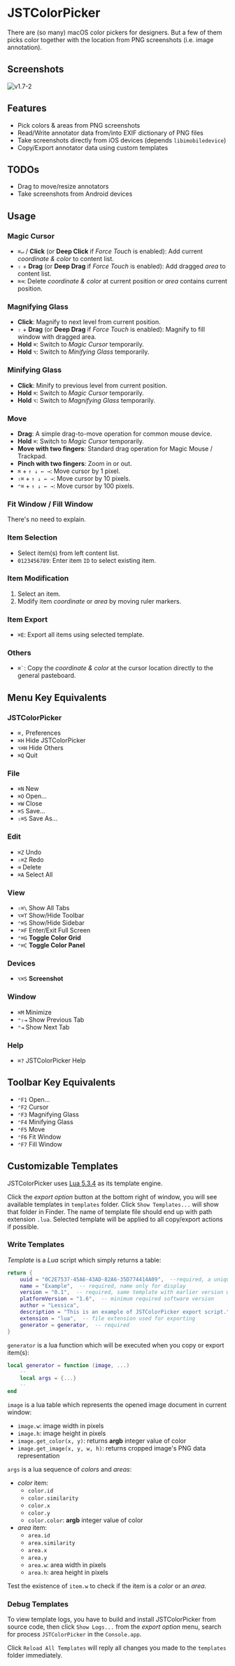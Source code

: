 # JSTColorPicker
There are (so many) macOS color pickers for designers. But a few of them picks color together with the location from PNG screenshots (i.e. image annotation).


## Screenshots
![v1.7-2](https://raw.githubusercontent.com/Lessica/JSTColorPicker/master/screenshots/v1.7-2.png?raw=true)


## Features
- Pick colors & areas from PNG screenshots
- Read/Write annotator data from/into EXIF dictionary of PNG files
- Take screenshots directly from iOS devices (depends `libimobiledevice`)
- Copy/Export annotator data using custom templates


## TODOs
- Drag to move/resize annotators
- Take screenshots from Android devices


## Usage

### Magic Cursor
- `⌘↵` / **Click** (or **Deep Click** if *Force Touch* is enabled): Add current *coordinate & color* to content list.
- `⇧` + **Drag** (or **Deep Drag** if *Force Touch* is enabled): Add dragged *area* to content list.
- `⌘⌫`: Delete *coordinate & color* at current position or *area* contains current position.

### Magnifying Glass
- **Click**: Magnify to next level from current position.
- `⇧` + **Drag** (or **Deep Drag** if *Force Touch* is enabled): Magnify to fill window with dragged area.
- **Hold** `⌘`: Switch to *Magic Cursor* temporarily.
- **Hold** `⌥`: Switch to *Minifying Glass* temporarily.

### Minifying Glass
- **Click**: Minify to previous level from current position.
- **Hold** `⌘`: Switch to *Magic Cursor* temporarily.
- **Hold** `⌥`: Switch to *Magnifying Glass* temporarily.

### Move
- **Drag**: A simple drag-to-move operation for common mouse device.
- **Hold** `⌘`: Switch to *Magic Cursor* temporarily.
- **Move with two fingers**: Standard drag operation for Magic Mouse / Trackpad.
- **Pinch with two fingers**: Zoom in or out.
- `⌘` + `↑ ↓ ← →`: Move cursor by 1 pixel.
- `⇧⌘` + `↑ ↓ ← →`: Move cursor by 10 pixels.
- `⌃⌘` + `↑ ↓ ← →`: Move cursor by 100 pixels.

### Fit Window / Fill Window
There's no need to explain.

### Item Selection
- Select item(s) from left content list.
- `0123456789`: Enter item `ID` to select existing item.

### Item Modification
1. Select an item.
2. Modify item *coordinate* or *area* by moving ruler markers.

### Item Export
- `⌘E`: Export all items using selected template.

### Others
- <code>⌘`</code>: Copy the *coordinate & color* at the cursor location directly to the general pasteboard.


## Menu Key Equivalents

### JSTColorPicker
- `⌘,` Preferences
- `⌘H` Hide JSTColorPicker
- `⌥⌘H` Hide Others
- `⌘Q` Quit

### File
- `⌘N` New
- `⌘O` Open...
- `⌘W` Close
- `⌘S` Save...
- `⇧⌘S` Save As...

### Edit
- `⌘Z` Undo
- `⇧⌘Z` Redo
- `⌫` Delete
- `⌘A` Select All

### View
- `⇧⌘\` Show All Tabs
- `⌥⌘T` Show/Hide Toolbar
- `⌃⌘S` Show/Hide Sidebar
- `⌃⌘F` Enter/Exit Full Screen
- `⌃⌘G` **Toggle Color Grid**
- `⌃⌘C` **Toggle Color Panel**

### Devices
- `⌥⌘S` **Screenshot**

### Window
- `⌘M` Minimize
- `⌃⇧⇥` Show Previous Tab
- `⌃⇥` Show Next Tab

### Help
- `⌘?` JSTColorPicker Help


## Toolbar Key Equivalents
- `⌃F1` Open...
- `⌃F2` Cursor
- `⌃F3` Magnifying Glass
- `⌃F4` Minifying Glass
- `⌃F5` Move
- `⌃F6` Fit Window
- `⌃F7` Fill Window


## Customizable Templates

JSTColorPicker uses [Lua 5.3.4](https://www.lua.org/) as its template engine.

Click the *export option* button at the bottom right of window, you will see available templates in `templates` folder. Click `Show Templates...` will show that folder in Finder. The name of template file should end up with path extension `.lua`. Selected template will be applied to all copy/export actions if possible.

### Write Templates

*Template* is a *Lua* script which simply returns a table:
```lua
return {
    uuid = "0C2E7537-45A6-43AD-82A6-35D774414A09",  --required, a unique UUID4 identifier
    name = "Example",  -- required, name only for display
    version = "0.1",  -- required, same template with earlier version will not be displayed
    platformVersion = "1.6",  -- minimum required software version
    author = "Lessica",
    description = "This is an example of JSTColorPicker export script.",
    extension = "lua",  -- file extension used for exporting
    generator = generator,  -- required
}
```

`generator` is a lua function which will be executed when you copy or export item(s):
```lua
local generator = function (image, ...)
    --
    local args = {...}
    --
end
```

`image` is a lua table which represents the opened image document in current window:
  - `image.w`: image width in pixels
  - `image.h`: image height in pixels
  - `image.get_color(x, y)`: returns **argb** integer value of color
  - `image.get_image(x, y, w, h)`: returns cropped image's PNG data representation

`args` is a lua sequence of *colors* and *areas*:
* *color* item:
  - `color.id`
  - `color.similarity`
  - `color.x`
  - `color.y`
  - `color.color`: **argb** integer value of color
* *area* item:
  - `area.id`
  - `area.similarity`
  - `area.x`
  - `area.y`
  - `area.w`: area width in pixels
  - `area.h`: area height in pixels

Test the existence of `item.w` to check if the item is a *color* or an *area*.

### Debug Templates

To view template logs, you have to build and install JSTColorPicker from source code, then click `Show Logs...` from the *export option* menu, search for process `JSTColorPicker` in the `Console.app`.

Click `Reload All Templates` will reply all changes you made to the `templates` folder immediately.

